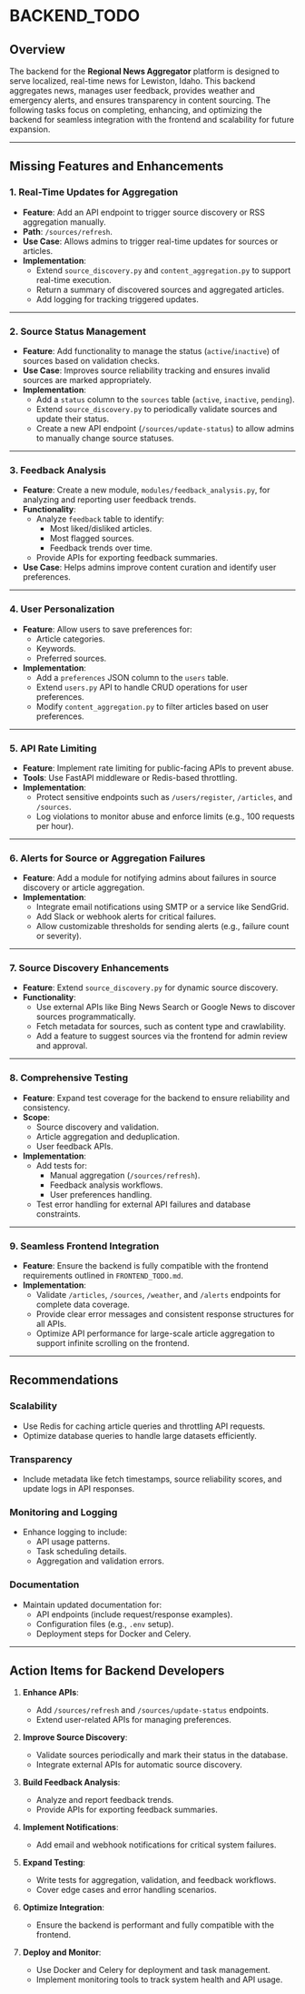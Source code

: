 # BACKEND_TODO

## Overview
The backend for the **Regional News Aggregator** platform is designed to serve localized, real-time news for Lewiston, Idaho. This backend aggregates news, manages user feedback, provides weather and emergency alerts, and ensures transparency in content sourcing. The following tasks focus on completing, enhancing, and optimizing the backend for seamless integration with the frontend and scalability for future expansion.

---

## Missing Features and Enhancements

### **1. Real-Time Updates for Aggregation**
- **Feature**: Add an API endpoint to trigger source discovery or RSS aggregation manually.
- **Path**: `/sources/refresh`.
- **Use Case**: Allows admins to trigger real-time updates for sources or articles.
- **Implementation**:
  - Extend `source_discovery.py` and `content_aggregation.py` to support real-time execution.
  - Return a summary of discovered sources and aggregated articles.
  - Add logging for tracking triggered updates.

---

### **2. Source Status Management**
- **Feature**: Add functionality to manage the status (`active`/`inactive`) of sources based on validation checks.
- **Use Case**: Improves source reliability tracking and ensures invalid sources are marked appropriately.
- **Implementation**:
  - Add a `status` column to the `sources` table (`active`, `inactive`, `pending`).
  - Extend `source_discovery.py` to periodically validate sources and update their status.
  - Create a new API endpoint (`/sources/update-status`) to allow admins to manually change source statuses.

---

### **3. Feedback Analysis**
- **Feature**: Create a new module, `modules/feedback_analysis.py`, for analyzing and reporting user feedback trends.
- **Functionality**:
  - Analyze `feedback` table to identify:
    - Most liked/disliked articles.
    - Most flagged sources.
    - Feedback trends over time.
  - Provide APIs for exporting feedback summaries.
- **Use Case**: Helps admins improve content curation and identify user preferences.

---

### **4. User Personalization**
- **Feature**: Allow users to save preferences for:
  - Article categories.
  - Keywords.
  - Preferred sources.
- **Implementation**:
  - Add a `preferences` JSON column to the `users` table.
  - Extend `users.py` API to handle CRUD operations for user preferences.
  - Modify `content_aggregation.py` to filter articles based on user preferences.

---

### **5. API Rate Limiting**
- **Feature**: Implement rate limiting for public-facing APIs to prevent abuse.
- **Tools**: Use FastAPI middleware or Redis-based throttling.
- **Implementation**:
  - Protect sensitive endpoints such as `/users/register`, `/articles`, and `/sources`.
  - Log violations to monitor abuse and enforce limits (e.g., 100 requests per hour).

---

### **6. Alerts for Source or Aggregation Failures**
- **Feature**: Add a module for notifying admins about failures in source discovery or article aggregation.
- **Implementation**:
  - Integrate email notifications using SMTP or a service like SendGrid.
  - Add Slack or webhook alerts for critical failures.
  - Allow customizable thresholds for sending alerts (e.g., failure count or severity).

---

### **7. Source Discovery Enhancements**
- **Feature**: Extend `source_discovery.py` for dynamic source discovery.
- **Functionality**:
  - Use external APIs like Bing News Search or Google News to discover sources programmatically.
  - Fetch metadata for sources, such as content type and crawlability.
  - Add a feature to suggest sources via the frontend for admin review and approval.

---

### **8. Comprehensive Testing**
- **Feature**: Expand test coverage for the backend to ensure reliability and consistency.
- **Scope**:
  - Source discovery and validation.
  - Article aggregation and deduplication.
  - User feedback APIs.
- **Implementation**:
  - Add tests for:
    - Manual aggregation (`/sources/refresh`).
    - Feedback analysis workflows.
    - User preferences handling.
  - Test error handling for external API failures and database constraints.

---

### **9. Seamless Frontend Integration**
- **Feature**: Ensure the backend is fully compatible with the frontend requirements outlined in `FRONTEND_TODO.md`.
- **Implementation**:
  - Validate `/articles`, `/sources`, `/weather`, and `/alerts` endpoints for complete data coverage.
  - Provide clear error messages and consistent response structures for all APIs.
  - Optimize API performance for large-scale article aggregation to support infinite scrolling on the frontend.

---

## Recommendations

### **Scalability**
- Use Redis for caching article queries and throttling API requests.
- Optimize database queries to handle large datasets efficiently.

### **Transparency**
- Include metadata like fetch timestamps, source reliability scores, and update logs in API responses.

### **Monitoring and Logging**
- Enhance logging to include:
  - API usage patterns.
  - Task scheduling details.
  - Aggregation and validation errors.

### **Documentation**
- Maintain updated documentation for:
  - API endpoints (include request/response examples).
  - Configuration files (e.g., `.env` setup).
  - Deployment steps for Docker and Celery.

---

## Action Items for Backend Developers

1. **Enhance APIs**:
   - Add `/sources/refresh` and `/sources/update-status` endpoints.
   - Extend user-related APIs for managing preferences.

2. **Improve Source Discovery**:
   - Validate sources periodically and mark their status in the database.
   - Integrate external APIs for automatic source discovery.

3. **Build Feedback Analysis**:
   - Analyze and report feedback trends.
   - Provide APIs for exporting feedback summaries.

4. **Implement Notifications**:
   - Add email and webhook notifications for critical system failures.

5. **Expand Testing**:
   - Write tests for aggregation, validation, and feedback workflows.
   - Cover edge cases and error handling scenarios.

6. **Optimize Integration**:
   - Ensure the backend is performant and fully compatible with the frontend.

7. **Deploy and Monitor**:
   - Use Docker and Celery for deployment and task management.
   - Implement monitoring tools to track system health and API usage.

